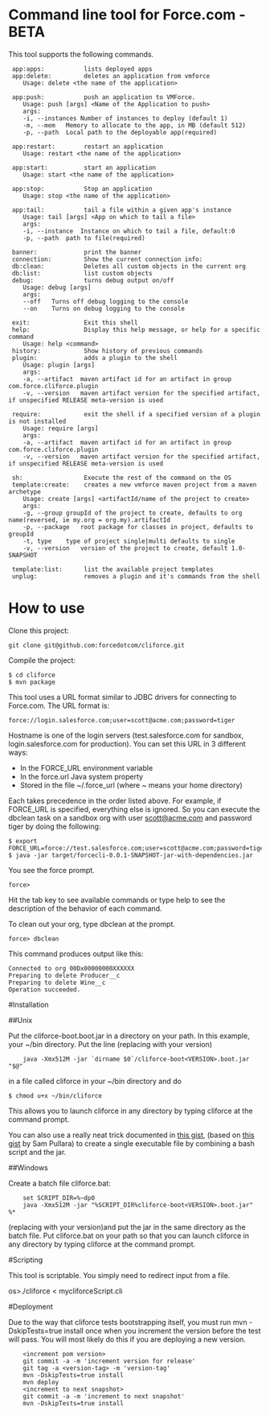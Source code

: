 # Command line tool for Force.com - BETA

This tool supports the following commands.

     app:apps:           lists deployed apps
     app:delete:         deletes an application from vmforce
        Usage: delete <the name of the application>

     app:push:           push an application to VMForce.
        Usage: push [args] <Name of the Application to push>
        args:
        -i, --instances	Number of instances to deploy (default 1)
        -m, --mem	Memory to allocate to the app, in MB (default 512)
        -p, --path	Local path to the deployable app(required)

     app:restart:        restart an application
        Usage: restart <the name of the application>

     app:start:          start an application
        Usage: start <the name of the application>

     app:stop:           Stop an application
        Usage: stop <the name of the application>

     app:tail:           tail a file within a given app's instance
        Usage: tail [args] <App on which to tail a file>
        args:
        -i, --instance	Instance on which to tail a file, default:0
        -p, --path	path to file(required)

     banner:             print the banner
     connection:         Show the current connection info:
     db:clean:           Deletes all custom objects in the current org
     db:list:            list custom objects
     debug:              turns debug output on/off
        Usage: debug [args]
        args:
        --off	Turns off debug logging to the console
        --on	Turns on debug logging to the console

     exit:               Exit this shell
     help:               Display this help message, or help for a specific command
        Usage: help <command>
     history:            Show history of previous commands
     plugin:             adds a plugin to the shell
        Usage: plugin [args]
        args:
        -a, --artifact	maven artifact id for an artifact in group com.force.cliforce.plugin
        -v, --version	maven artifact version for the specified artifact, if unspecified RELEASE meta-version is used

     require:            exit the shell if a specified version of a plugin is not installed
        Usage: require [args]
        args:
        -a, --artifact	maven artifact id for an artifact in group com.force.cliforce.plugin
        -v, --version	maven artifact version for the specified artifact, if unspecified RELEASE meta-version is used

     sh:                 Execute the rest of the command on the OS
     template:create:    creates a new vmforce maven project from a maven archetype
        Usage: create [args] <artifactId/name of the project to create>
        args:
        -g, --group	groupId of the project to create, defaults to org name(reversed, ie my.org = org.my).artifactId
        -p, --package	root package for classes in project, defaults to groupId
        -t, type	type of project single|multi defaults to single
        -v, --version	version of the project to create, default 1.0-SNAPSHOT

     template:list:      list the available project templates
     unplug:             removes a plugin and it's commands from the shell



# How to use

Clone this project:

	git clone git@github.com:forcedotcom/cliforce.git

Compile the project:

	$ cd cliforce
	$ mvn package

This tool uses a URL format similar to JDBC drivers for connecting to Force.com. The URL format is:

	force://login.salesforce.com;user=scott@acme.com;password=tiger

Hostname is one of the login servers (test.salesforce.com for sandbox, login.salesforce.com for production). You can set this URL in 3 different ways:

* In the FORCE_URL environment variable
* In the force.url Java system property
* Stored in the file ~/.force_url (where ~ means your home directory)

Each takes precedence in the order listed above. For example, if FORCE_URL is specified, everything else is ignored. So you can execute the dbclean task on a sandbox org with user scott@acme.com and password tiger by doing the following:

	$ export FORCE_URL=force://test.salesforce.com;user=scott@acme.com;password=tiger
	$ java -jar target/forcecli-0.0.1-SNAPSHOT-jar-with-dependencies.jar

You see the force prompt.

    force>

Hit the tab key to see available commands or type help to see the description of the behavior of each command.

To clean out your org, type dbclean at the prompt.

    force> dbclean

This command produces output like this:

	Connected to org 00Dx00000000XXXXXX
	Preparing to delete Producer__c
	Preparing to delete Wine__c
	Operation succeeded.

#Installation

##Unix

Put the cliforce-boot<VERSION>.boot.jar in a directory on your path.
In this example, your ~/bin directory.
Put the line (replacing <VERSION> with your version)

        java -Xmx512M -jar `dirname $0`/cliforce-boot<VERSION>.boot.jar "$@"

in a file called cliforce in your ~/bin directory and do

	$ chmod u+x ~/bin/cliforce

This allows you to launch cliforce in any directory by typing cliforce at the command prompt.

You can also use a really neat trick documented in [this gist](https://gist.github.com/782862), (based on [this gist](https://gist.github.com/782523) by Sam Pullara)
to create a single executable file by combining a bash script and the jar.

##Windows

Create a batch file cliforce.bat:

        set SCRIPT_DIR=%~dp0
        java -Xmx512M -jar "%SCRIPT_DIR%cliforce-boot<VERSION>.boot.jar" %*

(replacing <VERSION> with your version)and put the jar in the same directory as the batch file.
Put cliforce.bat on your path so that you can launch cliforce in any directory by typing cliforce at the command prompt.

#Scripting

This tool is scriptable. You simply need to redirect input from a file.

os>./cliforce < mycliforceScript.cli

#Deployment

Due to the way that cliforce tests bootstrapping itself, you must run mvn -DskipTests=true install once when you increment the version before the test will
 pass. You will most likely do this if you are deploying a new version.

        <increment pom version>
        git commit -a -m 'increment version for release'
        git tag -a <version-tag> -m 'version-tag'
        mvn -DskipTests=true install
        mvn deploy
        <increment to next snapshot>
        git commit -a -m 'increment to next snapshot'
        mvn -DskipTests=true install



